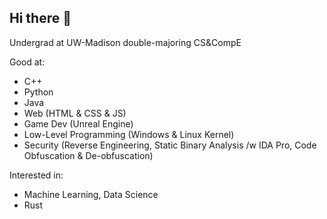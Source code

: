 ## Hi there 👋

Undergrad at UW-Madison double-majoring CS&CompE

Good at:
- C++
- Python
- Java
- Web (HTML & CSS & JS)
- Game Dev (Unreal Engine)
- Low-Level Programming (Windows & Linux Kernel)
- Security (Reverse Engineering, Static Binary Analysis /w IDA Pro, Code Obfuscation & De-obfuscation)

Interested in:
- Machine Learning, Data Science
- Rust

<!--
**KZDKM/KZDKM** is a ✨ _special_ ✨ repository because its `README.md` (this file) appears on your GitHub profile.

Here are some ideas to get you started:

- 🔭 I’m currently working on ...
- 🌱 I’m currently learning ...
- 👯 I’m looking to collaborate on ...
- 🤔 I’m looking for help with ...
- 💬 Ask me about ...
- 📫 How to reach me: ...
- 😄 Pronouns: ...
- ⚡ Fun fact: ...
-->
